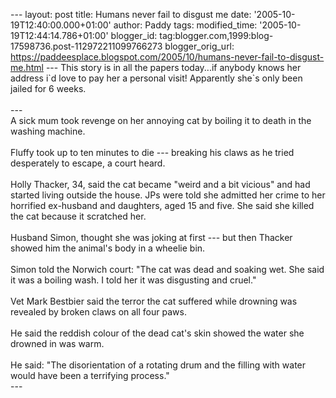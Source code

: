 \-\-- layout: post title: Humans never fail to disgust me date:
\'2005-10-19T12:40:00.000+01:00\' author: Paddy tags: modified\_time:
\'2005-10-19T12:44:14.786+01:00\' blogger\_id:
tag:blogger.com,1999:blog-17598736.post-112972211099766273
blogger\_orig\_url:
https://paddeesplace.blogspot.com/2005/10/humans-never-fail-to-disgust-me.html
\-\-- This story is in all the papers today\...if anybody knows her
address i\`d love to pay her a personal visit! Apparently she\`s only
been jailed for 6 weeks.\
\
\-\--\
A sick mum took revenge on her annoying cat by boiling it to death in
the washing machine.\
\
Fluffy took up to ten minutes to die --- breaking his claws as he tried
desperately to escape, a court heard.\
\
Holly Thacker, 34, said the cat became \"weird and a bit vicious\" and
had started living outside the house. JPs were told she admitted her
crime to her horrified ex-husband and daughters, aged 15 and five. She
said she killed the cat because it scratched her.\
\
Husband Simon, thought she was joking at first --- but then Thacker
showed him the animal's body in a wheelie bin.\
\
Simon told the Norwich court: \"The cat was dead and soaking wet. She
said it was a boiling wash. I told her it was disgusting and cruel.\"\
\
Vet Mark Bestbier said the terror the cat suffered while drowning was
revealed by broken claws on all four paws.\
\
He said the reddish colour of the dead cat's skin showed the water she
drowned in was warm.\
\
He said: \"The disorientation of a rotating drum and the filling with
water would have been a terrifying process.\"\
\-\--
